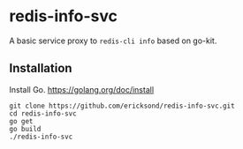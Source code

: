 # redis-info-svc

A basic service proxy to `redis-cli info` based on go-kit.

## Installation

Install Go. https://golang.org/doc/install

```
git clone https://github.com/ericksond/redis-info-svc.git
cd redis-info-svc
go get
go build
./redis-info-svc
```
